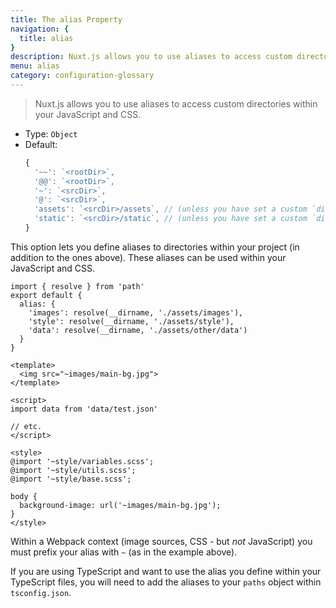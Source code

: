 ```yaml
---
title: The alias Property
navigation: {
  title: alias
}
description: Nuxt.js allows you to use aliases to access custom directories within your JavaScript and CSS
menu: alias
category: configuration-glossary
---
```


> Nuxt.js allows you to use aliases to access custom directories within your JavaScript and CSS.

- Type: `Object`
- Default:
  ```js
  {
    '~~': `<rootDir>`,
    '@@': `<rootDir>`,
    '~': `<srcDir>`,
    '@': `<srcDir>`,
    'assets': `<srcDir>/assets`, // (unless you have set a custom `dir.assets`)
    'static': `<srcDir>/static`, // (unless you have set a custom `dir.static`)
  }
  ```

This option lets you define aliases to directories within your project (in addition to the ones above). These aliases can be used within your JavaScript and CSS.

```js{}[nuxt.config.js]
import { resolve } from 'path'
export default {
  alias: {
    'images': resolve(__dirname, './assets/images'),
    'style': resolve(__dirname, './assets/style'),
    'data': resolve(__dirname, './assets/other/data')
  }
}
```

```html{}[components/example.vue]
<template>
  <img src="~images/main-bg.jpg">
</template>

<script>
import data from 'data/test.json'

// etc.
</script>

<style>
@import '~style/variables.scss';
@import '~style/utils.scss';
@import '~style/base.scss';

body {
  background-image: url('~images/main-bg.jpg');
}
</style>
```

<base-alert type="warning">Within a Webpack context (image sources, CSS - but _not_ JavaScript) you must prefix your alias with `~` (as in the example above).</base-alert>

<base-alert type="info">If you are using TypeScript and want to use the alias you define within your TypeScript files, you will need to add the aliases to your `paths` object within `tsconfig.json`.</base-alert>
